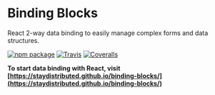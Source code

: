 # Binding Blocks

React 2-way data binding to easily manage complex forms and data structures.

[![npm package][npm-badge]][npm]
[![Travis][build-badge]][build]
[![Coveralls][coveralls-badge]][coveralls]

[npm-badge]: https://img.shields.io/npm/v/binding-blocks.svg
[npm]: https://www.npmjs.org/package/binding-blocks
[build-badge]: https://travis-ci.com/staydistributed/binding-blocks.svg?branch=master
[build]: https://travis-ci.com/staydistributed/binding-blocks
[coveralls-badge]: https://coveralls.io/repos/github/StayDistributed/binding-blocks/badge.svg?branch=master
[coveralls]: https://coveralls.io/github/StayDistributed/binding-blocks?branch=master

**To start data binding with React, visit [https://staydistributed.github.io/binding-blocks/](https://staydistributed.github.io/binding-blocks/)**